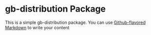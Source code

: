 # gb-distribution Package

This is a simple gb-distribution package. You can use
[Github-flavored Markdown](https://github.com/kshitijjagatkar)
to write your content